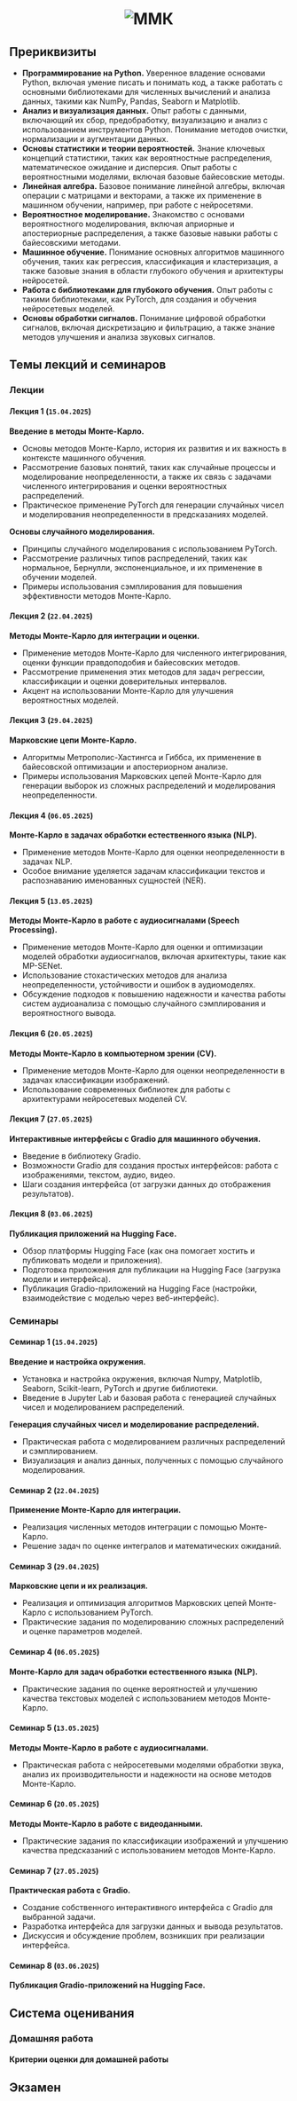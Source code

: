<h1 align="center">
  <img src="https://capsule-render.vercel.app/api?type=waving&height=170&color=gradient&text=Методы%20Монте-Карло%20и%20машинное%20обучение-nl-(магистратура)&section=header&reversal=false&textBg=false&fontAlign=50&fontSize=36&fontColor=FFFFFF&animation=scaleIn&fontAlignY=18" alt="ММК">
</h1>

## Прериквизиты

- **Программирование на Python.** Уверенное владение основами Python, включая умение писать и понимать код, а также работать с основными библиотеками для численных вычислений и анализа данных, такими как NumPy, Pandas, Seaborn и Matplotlib.
- **Анализ и визуализация данных.** Опыт работы с данными, включающий их сбор, предобработку, визуализацию и анализ с использованием инструментов Python. Понимание методов очистки, нормализации и аугментации данных.
- **Основы статистики и теории вероятностей.** Знание ключевых концепций статистики, таких как вероятностные распределения, математическое ожидание и дисперсия. Опыт работы с вероятностными моделями, включая базовые байесовские методы.
- **Линейная алгебра.** Базовое понимание линейной алгебры, включая операции с матрицами и векторами, а также их применение в машинном обучении, например, при работе с нейросетями.
- **Вероятностное моделирование.** Знакомство с основами вероятностного моделирования, включая априорные и апостериорные распределения, а также базовые навыки работы с байесовскими методами.
- **Машинное обучение.** Понимание основных алгоритмов машинного обучения, таких как регрессия, классификация и кластеризация, а также базовые знания в области глубокого обучения и архитектуры нейросетей.
- **Работа с библиотеками для глубокого обучения.** Опыт работы с такими библиотеками, как PyTorch, для создания и обучения нейросетевых моделей.
- **Основы обработки сигналов.** Понимание цифровой обработки сигналов, включая дискретизацию и фильтрацию, а также знание методов улучшения и анализа звуковых сигналов.

## Темы лекций и семинаров

### Лекции

#### Лекция 1 (`15.04.2025`)

**Введение в методы Монте-Карло.**

- Основы методов Монте-Карло, история их развития и их важность в контексте машинного обучения.
- Рассмотрение базовых понятий, таких как случайные процессы и моделирование неопределенности, а также их связь с задачами численного интегрирования и оценки вероятностных распределений.
- Практическое применение PyTorch для генерации случайных чисел и моделирования неопределенности в предсказаниях моделей.

**Основы случайного моделирования.**

- Принципы случайного моделирования с использованием PyTorch.
- Рассмотрение различных типов распределений, таких как нормальное, Бернулли, экспоненциальное, и их применение в обучении моделей.
- Примеры использования сэмплирования для повышения эффективности методов Монте-Карло.

#### Лекция 2 (`22.04.2025`)

**Методы Монте-Карло для интеграции и оценки.**

- Применение методов Монте-Карло для численного интегрирования, оценки функции правдоподобия и байесовских методов.
- Рассмотрение применения этих методов для задач регрессии, классификации и оценки доверительных интервалов.
- Акцент на использовании Монте-Карло для улучшения вероятностных моделей.

#### Лекция 3 (`29.04.2025`)

**Марковские цепи Монте-Карло.**

- Алгоритмы Метрополис-Хастингса и Гиббса, их применение в байесовской оптимизации и апостериорном анализе.
- Примеры использования Марковских цепей Монте-Карло для генерации выборок из сложных распределений и моделирования неопределенности.

#### Лекция 4 (`06.05.2025`)

**Монте-Карло в задачах обработки естественного языка (NLP).**

- Применение методов Монте-Карло для оценки неопределенности в задачах NLP.
- Особое внимание уделяется задачам классификации текстов и распознаванию именованных сущностей (NER).

#### Лекция 5 (`13.05.2025`)

**Методы Монте-Карло в работе с аудиосигналами (Speech Processing).**

- Применение методов Монте-Карло для оценки и оптимизации моделей обработки аудиосигналов, включая архитектуры, такие как MP-SENet.
- Использование стохастических методов для анализа неопределенности, устойчивости и ошибок в аудиомоделях.
- Обсуждение подходов к повышению надежности и качества работы систем аудиоанализа с помощью случайного сэмплирования и вероятностного вывода.

#### Лекция 6 (`20.05.2025`)

**Методы Монте-Карло в компьютерном зрении (CV).**

- Применение методов Монте-Карло для оценки неопределенности в задачах классификации изображений.
- Использование современных библиотек для работы с архитектурами нейросетевых моделей CV.

#### Лекция 7 (`27.05.2025`)

**Интерактивные интерфейсы с Gradio для машинного обучения.**

- Введение в библиотеку Gradio.
- Возможности Gradio для создания простых интерфейсов: работа с изображениями, текстом, аудио, видео.
- Шаги создания интерфейса (от загрузки данных до отображения результатов).

#### Лекция 8 (`03.06.2025`)

**Публикация приложений на Hugging Face.**

- Обзор платформы Hugging Face (как она помогает хостить и публиковать модели и приложения).
- Подготовка приложения для публикации на Hugging Face (загрузка модели и интерфейса).
- Публикация Gradio-приложений на Hugging Face (настройки, взаимодействие с моделью через веб-интерфейс).

### Семинары

#### Семинар 1 (`15.04.2025`)

**Введение и настройка окружения.**

- Установка и настройка окружения, включая Numpy, Matplotlib, Seaborn, Scikit-learn, PyTorch и другие библиотеки.
- Введение в Jupyter Lab и базовая работа с генерацией случайных чисел и моделированием распределений.

**Генерация случайных чисел и моделирование распределений.**

- Практическая работа с моделированием различных распределений и сэмплированием.
- Визуализация и анализ данных, полученных с помощью случайного моделирования.

#### Семинар 2 (`22.04.2025`)

**Применение Монте-Карло для интеграции.**

- Реализация численных методов интеграции с помощью Монте-Карло.
- Решение задач по оценке интегралов и математических ожиданий.

#### Семинар 3 (`29.04.2025`)

**Марковские цепи и их реализация.**

- Реализация и оптимизация алгоритмов Марковских цепей Монте-Карло с использованием PyTorch.
- Практические задания по моделированию сложных распределений и оценке параметров моделей.

#### Семинар 4 (`06.05.2025`)

**Монте-Карло для задач обработки естественного языка (NLP).**

- Практические задания по оценке вероятностей и улучшению качества текстовых моделей с использованием методов Монте-Карло.

#### Семинар 5 (`13.05.2025`)

**Методы Монте-Карло в работе с аудиосигналами.**

- Практическая работа с нейросетевыми моделями обработки звука, анализ их производительности и надежности на основе методов Монте-Карло.

#### Семинар 6 (`20.05.2025`)

**Методы Монте-Карло в работе с видеоданными.**

- Практические задания по классификации изображений и улучшению качества предсказаний с использованием методов Монте-Карло.

#### Семинар 7 (`27.05.2025`)

**Практическая работа с Gradio.**

- Создание собственного интерактивного интерфейса с Gradio для выбранной задачи.
- Разработка интерфейса для загрузки данных и вывода результатов.
- Дискуссия и обсуждение проблем, возникших при реализации интерфейса.

#### Семинар 8 (`03.06.2025`)

**Публикация Gradio-приложений на Hugging Face.**

## Система оценивания


### Домашняя работа



#### Критерии оценки для домашней работы


## Экзамен

